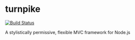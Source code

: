 turnpike
========
[![Build Status](https://travis-ci.org/jay-depot/turnpike.png?branch=master)](https://travis-ci.org/jay-depot/turnpike)

A stylistically permissive, flexible MVC framework for Node.js
